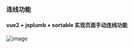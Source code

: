 ### 连线功能

#### vue2 + jsplumb + sortable 实现页面手动连线功能
![image](https://user-images.githubusercontent.com/41361820/227149440-81a262d1-64a2-4bca-91de-ff3de81a7600.png)
